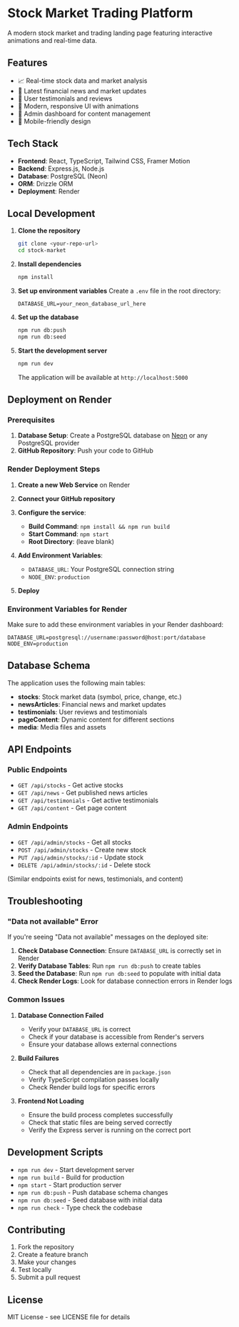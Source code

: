# Stock Market Trading Platform

A modern stock market and trading landing page featuring interactive animations and real-time data.

## Features

- 📈 Real-time stock data and market analysis
- 📰 Latest financial news and market updates
- 💬 User testimonials and reviews
- 🎨 Modern, responsive UI with animations
- 🔧 Admin dashboard for content management
- 📱 Mobile-friendly design

## Tech Stack

- **Frontend**: React, TypeScript, Tailwind CSS, Framer Motion
- **Backend**: Express.js, Node.js
- **Database**: PostgreSQL (Neon)
- **ORM**: Drizzle ORM
- **Deployment**: Render

## Local Development

1. **Clone the repository**
   ```bash
   git clone <your-repo-url>
   cd stock-market
   ```

2. **Install dependencies**
   ```bash
   npm install
   ```

3. **Set up environment variables**
   Create a `.env` file in the root directory:
   ```env
   DATABASE_URL=your_neon_database_url_here
   ```

4. **Set up the database**
   ```bash
   npm run db:push
   npm run db:seed
   ```

5. **Start the development server**
   ```bash
   npm run dev
   ```

   The application will be available at `http://localhost:5000`

## Deployment on Render

### Prerequisites

1. **Database Setup**: Create a PostgreSQL database on [Neon](https://neon.tech) or any PostgreSQL provider
2. **GitHub Repository**: Push your code to GitHub

### Render Deployment Steps

1. **Create a new Web Service** on Render
2. **Connect your GitHub repository**
3. **Configure the service**:
   - **Build Command**: `npm install && npm run build`
   - **Start Command**: `npm start`
   - **Root Directory**: (leave blank)

4. **Add Environment Variables**:
   - `DATABASE_URL`: Your PostgreSQL connection string
   - `NODE_ENV`: `production`

5. **Deploy**

### Environment Variables for Render

Make sure to add these environment variables in your Render dashboard:

```env
DATABASE_URL=postgresql://username:password@host:port/database
NODE_ENV=production
```

## Database Schema

The application uses the following main tables:

- **stocks**: Stock market data (symbol, price, change, etc.)
- **newsArticles**: Financial news and market updates
- **testimonials**: User reviews and testimonials
- **pageContent**: Dynamic content for different sections
- **media**: Media files and assets

## API Endpoints

### Public Endpoints
- `GET /api/stocks` - Get active stocks
- `GET /api/news` - Get published news articles
- `GET /api/testimonials` - Get active testimonials
- `GET /api/content` - Get page content

### Admin Endpoints
- `GET /api/admin/stocks` - Get all stocks
- `POST /api/admin/stocks` - Create new stock
- `PUT /api/admin/stocks/:id` - Update stock
- `DELETE /api/admin/stocks/:id` - Delete stock

(Similar endpoints exist for news, testimonials, and content)

## Troubleshooting

### "Data not available" Error

If you're seeing "Data not available" messages on the deployed site:

1. **Check Database Connection**: Ensure `DATABASE_URL` is correctly set in Render
2. **Verify Database Tables**: Run `npm run db:push` to create tables
3. **Seed the Database**: Run `npm run db:seed` to populate with initial data
4. **Check Render Logs**: Look for database connection errors in Render logs

### Common Issues

1. **Database Connection Failed**
   - Verify your `DATABASE_URL` is correct
   - Check if your database is accessible from Render's servers
   - Ensure your database allows external connections

2. **Build Failures**
   - Check that all dependencies are in `package.json`
   - Verify TypeScript compilation passes locally
   - Check Render build logs for specific errors

3. **Frontend Not Loading**
   - Ensure the build process completes successfully
   - Check that static files are being served correctly
   - Verify the Express server is running on the correct port

## Development Scripts

- `npm run dev` - Start development server
- `npm run build` - Build for production
- `npm start` - Start production server
- `npm run db:push` - Push database schema changes
- `npm run db:seed` - Seed database with initial data
- `npm run check` - Type check the codebase

## Contributing

1. Fork the repository
2. Create a feature branch
3. Make your changes
4. Test locally
5. Submit a pull request

## License

MIT License - see LICENSE file for details 